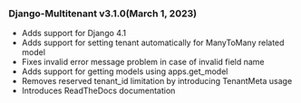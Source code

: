 ### Django-Multitenant v3.1.0(March 1, 2023) ###

* Adds support for Django 4.1
* Adds support for setting tenant automatically for ManyToMany related model
* Fixes invalid error message problem in case of invalid field name
* Adds support for getting models using apps.get_model  
* Removes reserved tenant_id limitation by introducing TenantMeta usage
* Introduces ReadTheDocs documentation
